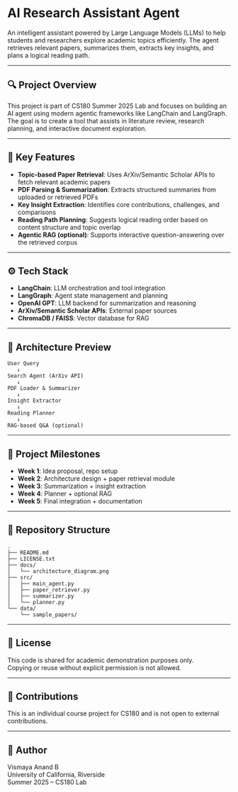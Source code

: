 # AI Research Assistant Agent

An intelligent assistant powered by Large Language Models (LLMs) to help students and researchers explore academic topics efficiently. The agent retrieves relevant papers, summarizes them, extracts key insights, and plans a logical reading path.

---

## 🔍 Project Overview

This project is part of CS180 Summer 2025 Lab and focuses on building an AI agent using modern agentic frameworks like LangChain and LangGraph. The goal is to create a tool that assists in literature review, research planning, and interactive document exploration.

---

## 🧠 Key Features

- **Topic-based Paper Retrieval**: Uses ArXiv/Semantic Scholar APIs to fetch relevant academic papers
- **PDF Parsing & Summarization**: Extracts structured summaries from uploaded or retrieved PDFs
- **Key Insight Extraction**: Identifies core contributions, challenges, and comparisons
- **Reading Path Planning**: Suggests logical reading order based on content structure and topic overlap
- **Agentic RAG (optional)**: Supports interactive question-answering over the retrieved corpus

---

## ⚙️ Tech Stack

- **LangChain**: LLM orchestration and tool integration
- **LangGraph**: Agent state management and planning
- **OpenAI GPT**: LLM backend for summarization and reasoning
- **ArXiv/Semantic Scholar APIs**: External paper sources
- **ChromaDB / FAISS**: Vector database for RAG

---

## 🧩 Architecture Preview

```
User Query
   ↓
Search Agent (ArXiv API)
   ↓
PDF Loader & Summarizer
   ↓
Insight Extractor
   ↓
Reading Planner
   ↓
RAG-based Q&A (optional)
```

---

## 🚧 Project Milestones

- **Week 1**: Idea proposal, repo setup
- **Week 2**: Architecture design + paper retrieval module
- **Week 3**: Summarization + insight extraction
- **Week 4**: Planner + optional RAG
- **Week 5**: Final integration + documentation

---

## 📁 Repository Structure

```
.
├── README.md
├── LICENSE.txt
├── docs/
│   └── architecture_diagram.png
├── src/
│   ├── main_agent.py
│   ├── paper_retriever.py
│   ├── summarizer.py
│   └── planner.py
└── data/
    └── sample_papers/
```

---

## 📜 License

This code is shared for academic demonstration purposes only.  
Copying or reuse without explicit permission is not allowed.

---

## 🤝 Contributions

This is an individual course project for CS180 and is not open to external contributions.

---

## 👤 Author

Vismaya Anand B  
University of California, Riverside  
Summer 2025 – CS180 Lab
